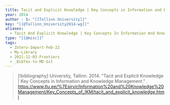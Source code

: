 ```yaml
---
title: Tacit and Explicit Knowledge | Key Concepts in Information and Knowledge Management
year: 2014
author - 1: "[[Tallinn University]]"
key: "[[@Tallinn_University2014-wg]]"
aliases:
  - Tacit And Explicit Knowledge | Key Concepts In Information And Knowledge Management
type: "[[@misc]]"
tags:
  - Zotero-Import-Feb-22
  - My-Library
  - 2021-12-03-Frontiers
  - _BibTex-to-MD-Git
---
```


> [!bibliography]
> University, Tallinn. 2014. “Tacit and Explicit Knowledge | Key Concepts in Information and Knowledge Management.” . https://www.tlu.ee/%7Esirvir/Information%20and%20Knowledge%20Management/Key_Concepts_of_IKM/tacit_and_explicit_knowledge.html